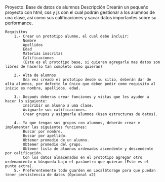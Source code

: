 Proyecto: Base de datos de alumnos
    Descripción
        Crearán un pequeño proyecto con html, css y js con el cual podrán gestionar a los alumnos de una clase, así como sus calificaciones y sacar datos importantes sobre su performance.
        
    Requisitos
        1.- Crear un prototipo alumno, el cual debe incluir:
            Nombre
            Apellidos
            Edad
            Materias inscritas
            Calificaciones
            (Este es el prototipo base, si quieren agregarle mas datos son libres de hacerlo tan completo como quieran)

        2.- Alta de alumnos
            Una vez creado el prototipo desde su sitio, deberán dar de alta alumnos, por defecto lo único que deben pedir como requisito al inicio es nombre, apellidos, edad.

        3.- Después deberas crear funciones y vistas que les ayuden a hacer lo siguiente:
            Inscribir un alumno a una clase.
            Asignarle sus calificaciones.
            Crear grupos y asignarle alumnos (Usen estructuras de datos).

        4.- Ya que tengan sus grupos con alumnos, deberán crear e implementar las siguientes funciones:
            Buscar por nombre.
            Buscar por apellido.
            Obtener promedio de un alumno.
            Obtener promedio del grupo.
            Obtener lista de alumnos ordenados ascendente y descendente por calificación.
            Con los datos almacenados en el prototipo agregar otro ordenamiento o búsqueda bajo el parámetro que quieran (Este es el punto extra).
        5.- Preferentemente todo guarden en LocalStorage para que puedan tener persistencia de datos (Opcional x2)